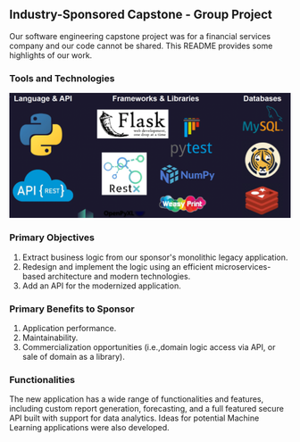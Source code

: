 ## Industry-Sponsored Capstone - Group Project

Our software engineering capstone project was for a financial services company and our code cannot be shared. This README provides some highlights of our work.

### Tools and Technologies
![tech](./tech.png)

### Primary Objectives
1. Extract business logic from our sponsor's monolithic legacy application.
2. Redesign and implement the logic using an efficient microservices-based architecture and modern technologies.
3. Add an API for the modernized application.

### Primary Benefits to Sponsor
1. Application performance.
2. Maintainability.
3. Commercialization opportunities (i.e.,domain logic access via API, or sale of domain as a library).

### Functionalities
The new application has a wide range of functionalities and features, including custom report generation, forecasting, and a full featured secure API built with support for data analytics. Ideas for potential Machine Learning applications were also developed. 
